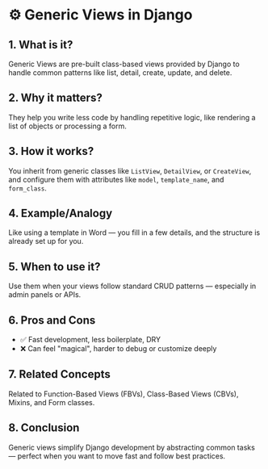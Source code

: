 # ⚙️ Generic Views in Django

## 1. What is it?  
Generic Views are pre-built class-based views provided by Django to handle common patterns like list, detail, create, update, and delete.

## 2. Why it matters?  
They help you write less code by handling repetitive logic, like rendering a list of objects or processing a form.

## 3. How it works?  
You inherit from generic classes like `ListView`, `DetailView`, or `CreateView`, and configure them with attributes like `model`, `template_name`, and `form_class`.

## 4. Example/Analogy  
Like using a template in Word — you fill in a few details, and the structure is already set up for you.

## 5. When to use it?  
Use them when your views follow standard CRUD patterns — especially in admin panels or APIs.

## 6. Pros and Cons  
- ✅ Fast development, less boilerplate, DRY  
- ❌ Can feel "magical", harder to debug or customize deeply  

## 7. Related Concepts  
Related to Function-Based Views (FBVs), Class-Based Views (CBVs), Mixins, and Form classes.

## 8. Conclusion  
Generic views simplify Django development by abstracting common tasks — perfect when you want to move fast and follow best practices.
